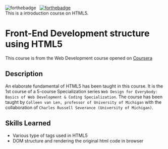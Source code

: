 ![forthebadge](https://forthebadge.com/images/badges/uses-html.svg)&nbsp;&nbsp;&nbsp;[![forthebadge](https://forthebadge.com/images/badges/built-with-love.svg)](https://forthebadge.com)\
This is a introduction course on HTML5.

# Front-End Development structure using HTML5

This course is from the Web Development course opened on [Coursera](https://www.coursera.org/learn/html)  

## Description

An elaborate fundamental of HTML5 has been taught in this course. It is the 1st course of a 5-course Specialization series `Web Design for Everybody: Basics of Web Development & Coding Specialization`. The course has been taught by `Colleen van Len, professor of University of Michigan` with the collaboration of `Charles Russell Severance (University of Michigan)`.

## Skills Learned

* Various type of tags used in HTML5
* DOM structure and rendering the original html code in browser
